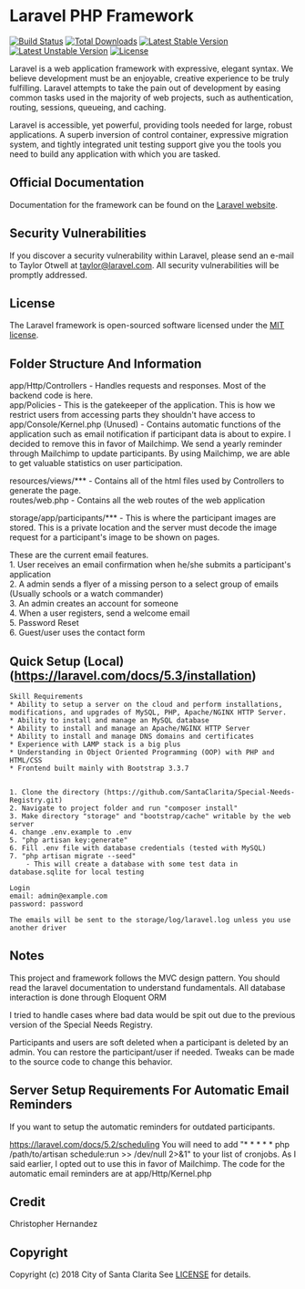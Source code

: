 # Laravel PHP Framework

[![Build Status](https://travis-ci.org/laravel/framework.svg)](https://travis-ci.org/laravel/framework)
[![Total Downloads](https://poser.pugx.org/laravel/framework/d/total.svg)](https://packagist.org/packages/laravel/framework)
[![Latest Stable Version](https://poser.pugx.org/laravel/framework/v/stable.svg)](https://packagist.org/packages/laravel/framework)
[![Latest Unstable Version](https://poser.pugx.org/laravel/framework/v/unstable.svg)](https://packagist.org/packages/laravel/framework)
[![License](https://poser.pugx.org/laravel/framework/license.svg)](https://packagist.org/packages/laravel/framework)

Laravel is a web application framework with expressive, elegant syntax. We believe development must be an enjoyable, creative experience to be truly fulfilling. Laravel attempts to take the pain out of development by easing common tasks used in the majority of web projects, such as authentication, routing, sessions, queueing, and caching.

Laravel is accessible, yet powerful, providing tools needed for large, robust applications. A superb inversion of control container, expressive migration system, and tightly integrated unit testing support give you the tools you need to build any application with which you are tasked.

## Official Documentation

Documentation for the framework can be found on the [Laravel website](http://laravel.com/docs).

## Security Vulnerabilities

If you discover a security vulnerability within Laravel, please send an e-mail to Taylor Otwell at taylor@laravel.com. All security vulnerabilities will be promptly addressed.

## License

The Laravel framework is open-sourced software licensed under the [MIT license](http://opensource.org/licenses/MIT).

## Folder Structure And Information

app/Http/Controllers - Handles requests and responses. Most of the backend code is here.  
app/Policies - This is the gatekeeper of the application. This is how we restrict users from accessing parts they shouldn't have access to  
app/Console/Kernel.php (Unused) - Contains automatic functions of the application such as email notification if participant data is about to expire. I decided to remove this in favor of Mailchimp. We send a yearly reminder through Mailchimp to update participants. By using Mailchimp, we are able to get valuable statistics on user participation.  

resources/views/*** - Contains all of the html files used by Controllers to generate the page.  
routes/web.php - Contains all the web routes of the web application  

storage/app/participants/*** - This is where the participant images are stored. This is a private location and the server must decode the image request for a participant's image to be shown on pages.  

These are the current email features.  
	1. User receives an email confirmation when he/she submits a participant's application  
	2. A admin sends a flyer of a missing person to a select group of emails (Usually schools or a watch commander)    
	3. An admin creates an account for someone  
	4. When a user registers, send a welcome email  
	5. Password Reset  
	6. Guest/user uses the contact form  

## Quick Setup (Local) (https://laravel.com/docs/5.3/installation)

	Skill Requirements
	* Ability to setup a server on the cloud and perform installations, modifications, and upgrades of MySQL, PHP, Apache/NGINX HTTP Server.
	* Ability to install and manage an MySQL database
	* Ability to install and manage an Apache/NGINX HTTP Server
	* Ability to install and manage DNS domains and certificates
	* Experience with LAMP stack is a big plus
	* Understanding in Object Oriented Programming (OOP) with PHP and HTML/CSS 
	* Frontend built mainly with Bootstrap 3.3.7


	1. Clone the directory (https://github.com/SantaClarita/Special-Needs-Registry.git)
	2. Navigate to project folder and run "composer install"
	3. Make directory "storage" and "bootstrap/cache" writable by the web server
	4. change .env.example to .env
	5. "php artisan key:generate" 
	6. Fill .env file with database credentials (tested with MySQL)
	7. "php artisan migrate --seed"
		- This will create a database with some test data in database.sqlite for local testing

	Login
	email: admin@example.com 
	password: password 

	The emails will be sent to the storage/log/laravel.log unless you use another driver

## Notes
This project and framework follows the MVC design pattern. You should read the laravel documentation to understand fundamentals. All database interaction is done through Eloquent ORM

I tried to handle cases where bad data would be spit out due to the previous version of the Special Needs Registry.

Participants and users are soft deleted when a participant is deleted by an admin. You can restore the participant/user if needed. Tweaks can be made to the source code to change this behavior.

## Server Setup Requirements For Automatic Email Reminders
If you want to setup the automatic reminders for outdated participants.

https://laravel.com/docs/5.2/scheduling
You will need to add "* * * * * php /path/to/artisan schedule:run >> /dev/null 2>&1" to your list of cronjobs. As I said earlier, I opted out to use this in favor of Mailchimp. The code for the automatic email reminders are at app/Http/Kernel.php

## Credit
Christopher Hernandez

## Copyright
Copyright (c) 2018 City of Santa Clarita
See [LICENSE](https://github.com/santaclarita/Special-Needs-Registry/blob/master/LICENSE.md) for details.
